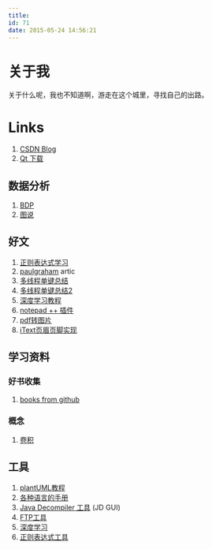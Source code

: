 ```yaml
---
title: 
id: 71
date: 2015-05-24 14:56:21
---
```

# 关于我

关于什么呢，我也不知道啊，游走在这个城里，寻找自己的出路。


# Links

1. [CSDN Blog](http://blog.csdn.net/wwq100?viewmode=contents)
1. [Qt 下载](https://download.qt.io/)



## 数据分析

1. [BDP](https://me.bdp.cn/home.html)
1. [图说](https://tushuo.baidu.com/)



## 好文
1. [正则表达式学习](https://github.com/ziishaned/learn-regex/blob/master/translations/README-cn.md?utm_source=ZHShareTargetIDMore&utm_medium=social&utm_oi=814426630293454848)
1. [paulgraham](http://paulgraham.com/articles.html) artic
1. [多线程单键总结](https://www.cnblogs.com/rocketfan/archive/2009/12/05/1617759.html)  
1. [多线程单键总结2](https://preshing.com/20130930/double-checked-locking-is-fixed-in-cpp11/)
1. [深度学习教程](https://www.tensorflow.org/tutorials/)
1. [notepad ++ 插件](https://npp-user-manual.org/docs/plugin-communication/)
1. [pdf转图片](https://blog.csdn.net/qq_38571521/article/details/76643331)
1. [iText页眉页脚实现](https://blog.csdn.net/mmd0308/article/details/74164830)


## 学习资料


### 好书收集

1. [books from github](https://github.com/wangwanqiang/books-1)


### 概念

1. [卷积](https://www.zhihu.com/question/22298352)


## 工具

1. [plantUML教程](http://plantuml.com/zh/class-diagram)
1. [各种语言的手册](https://tool.oschina.net/apidocs)
1. [Java Decompiler 工具](http://java-decompiler.github.io/) (JD GUI)
1. [FTP工具](https://www.wftpserver.com/download.htm#ftprush)
1. [深度学习](https://playground.tensorflow.org/)
1. [正则表达式工具](https://regexr-cn.com/)




